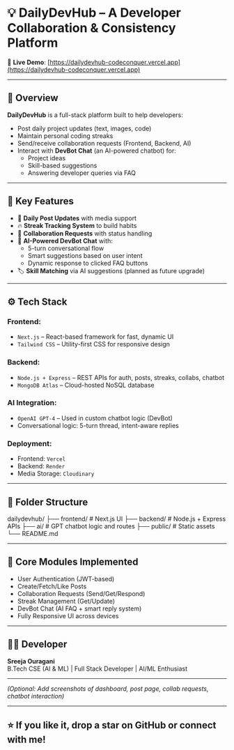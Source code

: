# 💡 DailyDevHub – A Developer Collaboration & Consistency Platform

🚀 **Live Demo**: [https://dailydevhub-codeconquer.vercel.app](https://dailydevhub-codeconquer.vercel.app)

---

## 📌 Overview

**DailyDevHub** is a full-stack platform built to help developers:
- Post daily project updates (text, images, code)
- Maintain personal coding streaks
- Send/receive collaboration requests (Frontend, Backend, AI) 
- Interact with **DevBot Chat** (an AI-powered chatbot) for:
  - Project ideas
  - Skill-based suggestions
  - Answering developer queries via FAQ

---

## 🧠 Key Features

- 📝 **Daily Post Updates** with media support
- 🔥 **Streak Tracking System** to build habits
- 🤝 **Collaboration Requests** with status handling
- 🤖 **AI-Powered DevBot Chat** with:
  - 5-turn conversational flow
  - Smart suggestions based on user intent
  - Dynamic response to clicked FAQ buttons
- 🏷️ **Skill Matching** via AI suggestions (planned as future upgrade)

---

## ⚙️ Tech Stack

### Frontend:
- `Next.js` – React-based framework for fast, dynamic UI
- `Tailwind CSS` – Utility-first CSS for responsive design

### Backend:
- `Node.js + Express` – REST APIs for auth, posts, streaks, collabs, chatbot
- `MongoDB Atlas` – Cloud-hosted NoSQL database

### AI Integration:
- `OpenAI GPT-4` – Used in custom chatbot logic (DevBot)
- Conversational logic: 5-turn thread, intent-aware replies

### Deployment:
- Frontend: `Vercel`
- Backend: `Render`
- Media Storage: `Cloudinary`

---

## 📂 Folder Structure

dailydevhub/
├── frontend/ # Next.js UI
├── backend/ # Node.js + Express APIs
├── ai/ # GPT chatbot logic and routes
├── public/ # Static assets
└── README.md


---

## 🧪 Core Modules Implemented

- User Authentication (JWT-based)
- Create/Fetch/Like Posts
- Collaboration Requests (Send/Get/Respond)
- Streak Management (Get/Update)
- DevBot Chat (AI FAQ + smart reply system)
- Fully Responsive UI across devices

---

## 🧑‍💻 Developer

**Sreeja Ouragani**  
B.Tech CSE (AI & ML) | Full Stack Developer | AI/ML Enthusiast  


---


*(Optional: Add screenshots of dashboard, post page, collab requests, chatbot interaction)*

---

## ⭐ If you like it, drop a star on GitHub or connect with me!

